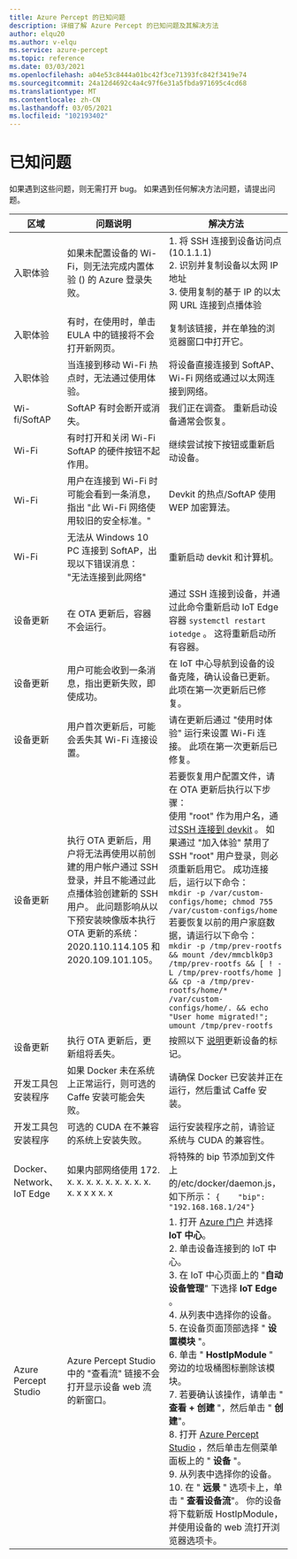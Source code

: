 ```yaml
---
title: Azure Percept 的已知问题
description: 详细了解 Azure Percept 的已知问题及其解决方法
author: elqu20
ms.author: v-elqu
ms.service: azure-percept
ms.topic: reference
ms.date: 03/03/2021
ms.openlocfilehash: a04e53c8444a01bc42f3ce71393fc842f3419e74
ms.sourcegitcommit: 24a12d4692c4a4c97f6e31a5fbda971695c4cd68
ms.translationtype: MT
ms.contentlocale: zh-CN
ms.lasthandoff: 03/05/2021
ms.locfileid: "102193402"
---
```

# <a name="known-issues"></a>已知问题

如果遇到这些问题，则无需打开 bug。 如果遇到任何解决方法问题，请提出问题。

|区域|问题说明|解决方法|
|-------|---------|---------|
| 入职体验 | 如果未配置设备的 Wi-Fi，则无法完成内置体验 () 的 Azure 登录失败。 | 1. 将 SSH 连接到设备访问点 (10.1.1.1)  <br> 2. 识别并复制设备以太网 IP 地址 <br> 3. 使用复制的基于 IP 的以太网 URL 连接到点播体验 |
| 入职体验 | 有时，在使用时，单击 EULA 中的链接将不会打开新网页。 | 复制该链接，并在单独的浏览器窗口中打开它。 |
| 入职体验 | 当连接到移动 Wi-Fi 热点时，无法通过使用体验。 | 将设备直接连接到 SoftAP、Wi-Fi 网络或通过以太网连接到网络。 |
| Wi-fi/SoftAP | SoftAP 有时会断开或消失。 | 我们正在调查。  重新启动设备通常会恢复。 |
| Wi-Fi | 有时打开和关闭 Wi-Fi SoftAP 的硬件按钮不起作用。 | 继续尝试按下按钮或重新启动设备。 |
| Wi-Fi | 用户在连接到 Wi-Fi 时可能会看到一条消息，指出 "此 Wi-Fi 网络使用较旧的安全标准。" | Devkit 的热点/SoftAP 使用 WEP 加密算法。 |
| Wi-Fi | 无法从 Windows 10 PC 连接到 SoftAP，出现以下错误消息： <br> "无法连接到此网络" | 重新启动 devkit 和计算机。 |
| 设备更新 | 在 OTA 更新后，容器不会运行。 | 通过 SSH 连接到设备，并通过此命令重新启动 IoT Edge 容器 `systemctl restart iotedge` 。 这将重新启动所有容器。 |
| 设备更新 | 用户可能会收到一条消息，指出更新失败，即使成功。 | 在 IoT 中心导航到设备的设备克隆，确认设备已更新。 此项在第一次更新后已修复。 |
| 设备更新 | 用户首次更新后，可能会丢失其 Wi-Fi 连接设置。 | 请在更新后通过 "使用时体验" 运行来设置 Wi-Fi 连接。 此项在第一次更新后已修复。 |
| 设备更新 | 执行 OTA 更新后，用户将无法再使用以前创建的用户帐户通过 SSH 登录，并且不能通过此点播体验创建新的 SSH 用户。 此问题影响从以下预安装映像版本执行 OTA 更新的系统：2020.110.114.105 和2020.109.101.105。 | 若要恢复用户配置文件，请在 OTA 更新后执行以下步骤： <br> 使用 "root" 作为用户名，通过[SSH 连接到 devkit](./how-to-ssh-into-percept-dk.md) 。 如果通过 "加入体验" 禁用了 SSH "root" 用户登录，则必须重新启用它。 成功连接后，运行以下命令： <br> ```mkdir -p /var/custom-configs/home; chmod 755 /var/custom-configs/home``` <br> 若要恢复以前的用户家庭数据，请运行以下命令： <br> ```mkdir -p /tmp/prev-rootfs && mount /dev/mmcblk0p3 /tmp/prev-rootfs && [ ! -L /tmp/prev-rootfs/home ] && cp -a /tmp/prev-rootfs/home/* /var/custom-configs/home/. && echo "User home migrated!"; umount /tmp/prev-rootfs``` |
| 设备更新 | 执行 OTA 更新后，更新组将丢失。 | 按照以下 [说明](https://docs.microsoft.com/azure/azure-percept/how-to-update-over-the-air#create-a-device-update-group)更新设备的标记。 |
| 开发工具包安装程序 | 如果 Docker 未在系统上正常运行，则可选的 Caffe 安装可能会失败。 | 请确保 Docker 已安装并正在运行，然后重试 Caffe 安装。 |
| 开发工具包安装程序 | 可选的 CUDA 在不兼容的系统上安装失败。 | 运行安装程序之前，请验证系统与 CUDA 的兼容性。 |
| Docker、Network、IoT Edge | 如果内部网络使用 172. x. x. x. x. x. x. x. x. x. x. x x x x. x | 将特殊的 bip 节添加到文件上的/etc/docker/daemon.js，如下所示： `{    "bip": "192.168.168.1/24"}` |
|Azure Percept Studio | Azure Percept Studio 中的 "查看流" 链接不会打开显示设备 web 流的新窗口。 | 1. 打开 [Azure 门户](https://portal.azure.com) 并选择 **IoT 中心**。 <br> 2. 单击设备连接到的 IoT 中心。 <br> 3. 在 IoT 中心页面上的 "**自动设备管理**" 下选择 **IoT Edge** 。 <br> 4. 从列表中选择你的设备。 <br> 5. 在设备页面顶部选择 " **设置模块** "。 <br> 6. 单击 " **HostIpModule** " 旁边的垃圾桶图标删除该模块。 <br> 7. 若要确认该操作，请单击 " **查看 + 创建** "，然后单击 " **创建**"。 <br> 8. 打开 [Azure Percept Studio](https://go.microsoft.com/fwlink/?linkid=2135819) ，然后单击左侧菜单面板上的 " **设备** "。 <br> 9. 从列表中选择你的设备。 <br> 10. 在 " **远景** " 选项卡上，单击 " **查看设备流**"。 你的设备将下载新版 HostIpModule，并使用设备的 web 流打开浏览器选项卡。 |